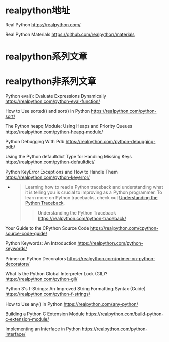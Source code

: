 
# realpython地址

Real Python https://realpython.com/

Real Python Materials https://github.com/realpython/materials

# realpython系列文章

# realpython非系列文章

Python eval(): Evaluate Expressions Dynamically https://realpython.com/python-eval-function/

How to Use sorted() and sort() in Python https://realpython.com/python-sort/

The Python heapq Module: Using Heaps and Priority Queues https://realpython.com/python-heapq-module/

Python Debugging With Pdb https://realpython.com/python-debugging-pdb/

Using the Python defaultdict Type for Handling Missing Keys https://realpython.com/python-defaultdict/

Python KeyError Exceptions and How to Handle Them https://realpython.com/python-keyerror/
- > Learning how to read a Python traceback and understanding what it is telling you is crucial to improving as a Python programmer. To learn more on Python tracebacks, check out [Understanding the Python Traceback](https://realpython.com/python-traceback/).
  >> Understanding the Python Traceback https://realpython.com/python-traceback/

Your Guide to the CPython Source Code https://realpython.com/cpython-source-code-guide/

Python Keywords: An Introduction https://realpython.com/python-keywords/

Primer on Python Decorators https://realpython.com/primer-on-python-decorators/

What Is the Python Global Interpreter Lock (GIL)? https://realpython.com/python-gil/

Python 3's f-Strings: An Improved String Formatting Syntax (Guide) https://realpython.com/python-f-strings/

How to Use any() in Python https://realpython.com/any-python/

Building a Python C Extension Module https://realpython.com/build-python-c-extension-module/

Implementing an Interface in Python https://realpython.com/python-interface/
